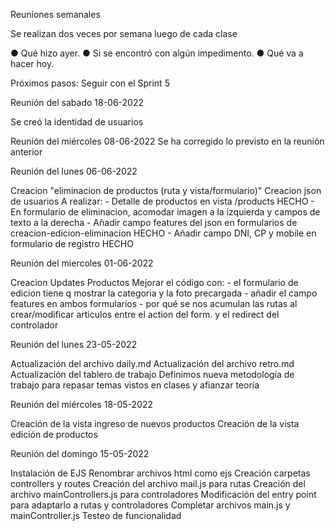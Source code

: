 Reuniones semanales

Se realizan dos veces por semana luego de cada clase

● Qué hizo ayer.
● Si se encontró con algún impedimento.
● Qué va a hacer hoy.

Próximos pasos: 
Seguir con el Sprint 5

Reunión del sabado 18-06-2022

Se creó la identidad de usuarios




Reunión del miércoles 08-06-2022
Se ha corregido lo previsto en la reunión anterior

Reunión del lunes 06-06-2022

Creacion "eliminacion de productos (ruta y vista/formulario)"
Creacion json de usuarios
A realizar:
    - Detalle de productos en vista /products HECHO
    - En formulario de eliminacion, acomodar imagen a la izquierda y campos de texto a la derecha
    - Añadir campo features del json en formularios de creacion-edicion-eliminacion HECHO
    - Añadir campo DNI, CP y mobile en formulario de registro HECHO



Reunión del miercoles 01-06-2022

Creacion Updates Productos
Mejorar el código con:
    - el formulario de edicion tiene q mostrar la categoria y la foto precargada
    - añadir el campo features en ambos formularios
    - por qué se nos acumulan las rutas al crear/modificar articulos entre el action del form. y el redirect del controlador



Reunión del lunes 23-05-2022

Actualización del archivo daily.md
Actualización del archivo retro.md
Actualización del tablero de trabajo
Definimos nueva metodología de trabajo para repasar temas vistos en clases y afianzar teoría

Reunión del miércoles 18-05-2022

Creación de la vista ingreso de nuevos productos
Creación de la vista edición de productos

Reunión del domingo 15-05-2022

Instalación de EJS
Renombrar archivos html como ejs
Creación carpetas controllers y routes
Creación del archivo mail.js para rutas
Creación del archivo mainControllers.js para controladores
Modificación del entry point para adaptarlo a rutas y controladores
Completar archivos main.js y mainController.js
Testeo de funcionalidad

